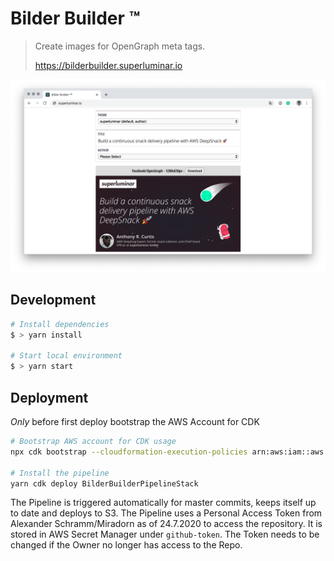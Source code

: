 # Bilder Builder ™️

> Create images for OpenGraph meta tags.
>
> https://bilderbuilder.superluminar.io

![Bilder Builder](screenshot.png)

## Development

```bash
# Install dependencies
$ > yarn install

# Start local environment
$ > yarn start
```

## Deployment

*Only* before first deploy bootstrap the AWS Account for CDK

```bash
# Bootstrap AWS account for CDK usage
npx cdk bootstrap --cloudformation-execution-policies arn:aws:iam::aws:policy/AdministratorAccess

# Install the pipeline
yarn cdk deploy BilderBuilderPipelineStack
```

The Pipeline is triggered automatically for master commits, keeps itself up to date and deploys to S3.
The Pipeline uses a Personal Access Token from Alexander Schramm/Miradorn as of 24.7.2020 to access the repository.
It is stored in AWS Secret Manager under `github-token`.
The Token needs to be changed if the Owner no longer has access to the Repo.
